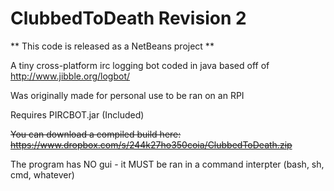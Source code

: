 ClubbedToDeath Revision 2
==============
** This code is released as a NetBeans project **

A tiny cross-platform irc logging bot coded in java based off of http://www.jibble.org/logbot/

Was originally made for personal use to be ran on an RPI 

Requires PIRCBOT.jar (Included) 

<s> You can download a compiled build here: https://www.dropbox.com/s/244k27ho350coia/ClubbedToDeath.zip </s>

The program has NO gui - it MUST be ran in a command interpter (bash, sh, cmd, whatever)

